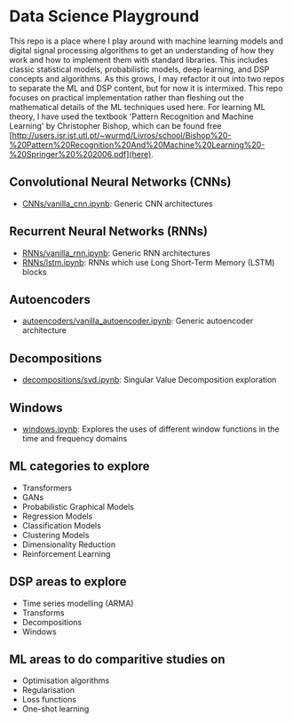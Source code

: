 # Data Science Playground

This repo is a place where I play around with machine learning models and digital signal processing algorithms to get an understanding of how they work and how to implement them with standard libraries. This includes classic statistical models, probabilistic models, deep learning, and DSP concepts and algorithms. As this grows, I may refactor it out into two repos to separate the ML and DSP content, but for now it is intermixed. This repo focuses on practical implementation rather than fleshing out the mathematical details of the ML techniques used here. For learning ML theory, I have used the textbook 'Pattern Recognition and Machine Learning' by Christopher Bishop, which can be found free [http://users.isr.ist.utl.pt/~wurmd/Livros/school/Bishop%20-%20Pattern%20Recognition%20And%20Machine%20Learning%20-%20Springer%20%202006.pdf](here).

## Convolutional Neural Networks (CNNs)

* [CNNs/vanilla_cnn.ipynb](CNNs/vanilla_cnn.ipynb): Generic CNN architectures

## Recurrent Neural Networks (RNNs)

* [RNNs/vanilla_rnn.ipynb](RNNs/vanilla_rnn.ipynb): Generic RNN architectures
* [RNNs/lstm.ipynb](RNNs/lstm.ipynb): RNNs which use Long Short-Term Memory (LSTM) blocks

## Autoencoders

* [autoencoders/vanilla_autoencoder.ipynb](autoencoders/vanilla_autoencoder.ipynb): Generic autoencoder architecture

## Decompositions

* [decompositions/svd.ipynb](decompositions/svd.ipynb): Singular Value Decomposition exploration

## Windows

* [windows.ipynb](windows.ipynb): Explores the uses of different window functions in the time and frequency domains

## ML categories to explore

* Transformers
* GANs
* Probabilistic Graphical Models
* Regression Models
* Classification Models
* Clustering Models
* Dimensionality Reduction
* Reinforcement Learning
 
## DSP areas to explore

* Time series modelling (ARMA)
* Transforms
* Decompositions
* Windows

## ML areas to do comparitive studies on

* Optimisation algorithms
* Regularisation
* Loss functions
* One-shot learning

